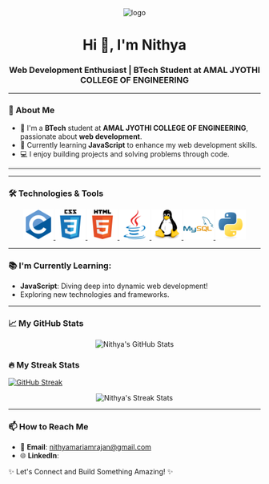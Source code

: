 <div align="center">
  <img src="https://media4.giphy.com/media/RbDKaczqWovIugyJmW/giphy.gif" alt="logo" width="800" height="auto"/>
  <h1>Hi 👋, I'm Nithya</h1>
  <h3>Web Development Enthusiast | BTech Student at AMAL JYOTHI COLLEGE OF ENGINEERING</h3>
</div>

---

### 🌱 About Me

- 🔭 I'm a **BTech** student at **AMAL JYOTHI COLLEGE OF ENGINEERING**, passionate about **web development**.
- 🌱 Currently learning **JavaScript** to enhance my web development skills.
- 💻 I enjoy building projects and solving problems through code.

---

---

### 🛠️ Technologies & Tools

<p align="center">
  <a href="https://www.cprogramming.com/" target="_blank" rel="noreferrer">
    <img src="https://raw.githubusercontent.com/devicons/devicon/master/icons/c/c-original.svg" alt="c" width="60" height="60"/>
  </a>
  <a href="https://www.w3schools.com/css/" target="_blank" rel="noreferrer">
    <img src="https://raw.githubusercontent.com/devicons/devicon/master/icons/css3/css3-original-wordmark.svg" alt="css3" width="60" height="60"/>
  </a>
  <a href="https://www.w3.org/html/" target="_blank" rel="noreferrer">
    <img src="https://raw.githubusercontent.com/devicons/devicon/master/icons/html5/html5-original-wordmark.svg" alt="html5" width="60" height="60"/>
  </a>
  <a href="https://www.java.com" target="_blank" rel="noreferrer">
    <img src="https://raw.githubusercontent.com/devicons/devicon/master/icons/java/java-original.svg" alt="java" width="60" height="60"/>
  </a>
  <a href="https://www.linux.org/" target="_blank" rel="noreferrer">
    <img src="https://raw.githubusercontent.com/devicons/devicon/master/icons/linux/linux-original.svg" alt="linux" width="60" height="60"/>
  </a>
  <a href="https://www.mysql.com/" target="_blank" rel="noreferrer">
    <img src="https://raw.githubusercontent.com/devicons/devicon/master/icons/mysql/mysql-original-wordmark.svg" alt="mysql" width="60" height="60"/>
  </a>
  <a href="https://www.python.org" target="_blank" rel="noreferrer">
    <img src="https://raw.githubusercontent.com/devicons/devicon/master/icons/python/python-original.svg" alt="python" width="60" height="60"/>
  </a>
</p>

---

### 📚 I'm Currently Learning:

- **JavaScript**: Diving deep into dynamic web development!
- Exploring new technologies and frameworks.

---


### 📈 My GitHub Stats

<p align="center">
  <img src="https://github-readme-stats.vercel.app/api?username=NithyaMariamRajan&theme=tokyonight&show_icons=true&hide_border=true&count_private=true" alt="Nithya's GitHub Stats" />
</p>

### 🔥 My Streak Stats
[![GitHub Streak](https://streak-stats.demolab.com?user=NithyaMariamRajan&theme=dark)](https://git.io/streak-stats)

<p align="center">
  <img src="https://raw.githubusercontent.com/NithyaMariamRajan/NithyaMariamRajan/main/streak-stats.png" alt="Nithya's Streak Stats" />

</p>



---

### 📫 How to Reach Me

- 📧 **Email**: [nithyamariamrajan@gmail.com](mailto:nithya.mariam.2003@gmail.com)
- 🌐 **LinkedIn**:

✨ Let's Connect and Build Something Amazing! ✨

</div>






